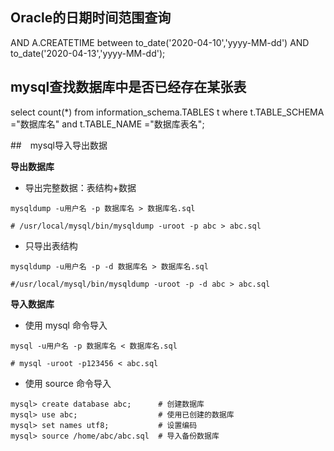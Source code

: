 ## Oracle的日期时间范围查询

AND A.CREATETIME between to_date('2020-04-10','yyyy-MM-dd') AND to_date('2020-04-13','yyyy-MM-dd');  

## mysql查找数据库中是否已经存在某张表
select count(*) from information_schema.TABLES t where t.TABLE_SCHEMA ="数据库名" and t.TABLE_NAME ="数据库表名";

##　mysql导入导出数据

**导出数据库**

- 导出完整数据：表结构+数据

`mysqldump -u用户名 -p 数据库名 > 数据库名.sql`

`# /usr/local/mysql/bin/mysqldump -uroot -p abc > abc.sql`

- 只导出表结构

`mysqldump -u用户名 -p -d 数据库名 > 数据库名.sql`

`#/usr/local/mysql/bin/mysqldump -uroot -p -d abc > abc.sql`

**导入数据库**

- 使用 mysql 命令导入

`mysql -u用户名 -p 数据库名 < 数据库名.sql`

`# mysql -uroot -p123456 < abc.sql`

- 使用 source 命令导入

```
mysql> create database abc;      # 创建数据库
mysql> use abc;                  # 使用已创建的数据库 
mysql> set names utf8;           # 设置编码
mysql> source /home/abc/abc.sql  # 导入备份数据库
```

